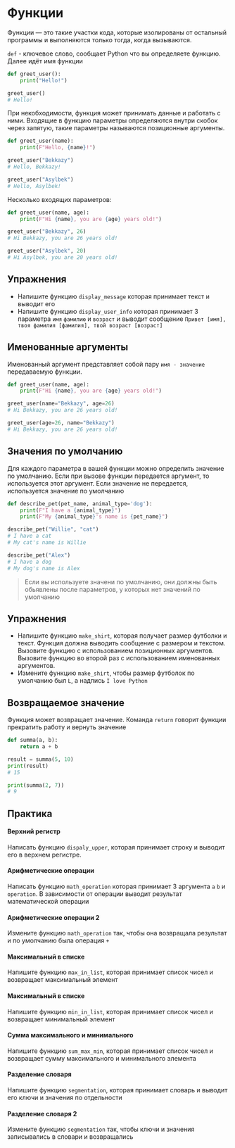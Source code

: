 # Функции
Функции — это такие участки кода, которые изолированы от остальный программы и выполняются только тогда, когда вызываются.

`def` - ключевое слово, сообщает Python что вы определяете функцию. Далее идёт имя функции
```python
def greet_user():
    print("Hello!")

greet_user()
# Hello!
```

При некобходимости, функция может принимать данные и работать с ними. 
Входящие в функцию параметры определяются внутри скобок через запятую, такие параметры называются позиционные аргументы.
```python
def greet_user(name):
    print(F"Hello, {name}!")

greet_user("Bekkazy")
# Hello, Bekkazy!

greet_user("Asylbek")
# Hello, Asylbek!
```

Несколько входящих параметров:
```python
def greet_user(name, age):
    print(F"Hi {name}, you are {age} years old!")

greet_user("Bekkazy", 26)
# Hi Bekkazy, you are 26 years old!

greet_user("Asylbek", 20)
# Hi Asylbek, you are 20 years old!
```

## Упражнения 
- Напишите функцию `display_message` которая принимает текст и выводит его
- Напишите функцию `display_user_info` которая принимает 3 параметра `имя` `фамилию` и `возраст` и выводит сообщение `Привет [имя], твоя фамилия [фамилия], твой возраст [возраст]`


## Именованные аргументы
Именованный аргумент представляет собой пару `имя - значение` передаваемую функции.
```python
def greet_user(name, age):
    print(F"Hi {name}, you are {age} years old!")

greet_user(name="Bekkazy", age=26)
# Hi Bekkazy, you are 26 years old!

greet_user(age=26, name="Bekkazy")
# Hi Bekkazy, you are 26 years old!
```

## Значения по умолчанию
Для каждого параметра в вашей функции можно определить значение по умолчанию. 
Если при вызове функции передается аргумент, то используется этот аргумент. 
Если значение не передается, используется значение по умолчанию
```python
def describe_pet(pet_name, animal_type='dog'):
    print(F"I have a {animal_type}")
    print(F"My {animal_type}'s name is {pet_name}")

describe_pet("Willie", "cat")
# I have a cat
# My cat's name is Willie

describe_pet("Alex")
# I have a dog
# My dog's name is Alex
```
> Если вы используете значени по умолчанию, они должны быть обьявлены после параметров, у которых нет значений по умолчанию

## Упражнения 
- Напишите функцию `make_shirt`, которая получает размер футболки и текст. Функция должна выводить сообщение с размером и текстом. Вызовите функцию с использованием позиционных аргументов. Вызовите функцию во второй раз с использованием именованных аргументов.
- Измените функцию `make_shirt`, чтобы размер футболок по умолчанию был `L`, а надпись `I love Python`

## Возвращаемое значение
Функция может возвращает значение. 
Команда `return` говорит функции прекратить работу и вернуть значение
```python
def summa(a, b):
    return a + b

result = summa(5, 10)
print(result)
# 15

print(summa(2, 7))
# 9
```

## Практика
#### Верхний регистр
Написать функцию `dispaly_upper`, которая принимает строку и выводит его в верхнем регистре.

#### Арифметические операции
Написать функцию `math_operation` которая принимает 3 аргумента `a` `b` и `operation`.
В зависимости от операции выводит результат математической операции

#### Арифметические операции 2
Измените функцию `math_operation` так, чтобы она возвращала результат и по умолчанию была операция `+`

#### Максимальный в списке
Напишите функцию `max_in_list`, которая принимает список чисел и возвращает максимальный элемент

#### Максимальный в списке
Напишите функцию `min_in_list`, которая принимает список чисел и возвращает минимальный элемент

#### Сумма максимального и минимального
Напишите функцию `sum_max_min`, которая принимает список чисел и возвращает сумму максимального и минимального элемента

#### Разделение словаря
Напишите функцию `segmentation`, которая принимает словарь и выводит его ключи и значения по отдельности

#### Разделение словаря 2
Измените функцию `segmentation` так, чтобы ключи и значения записывались в словари и возвращались
